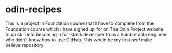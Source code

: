 # odin-recipes
This is a project in Foundation course that I have to complete from the Foundation course which I have signed up for on The Odin Project website to up skill into becoming a full-stack developer from a humble data engineer who didn't know how to use GitHub. This would be my first *real* make-believe repository.
